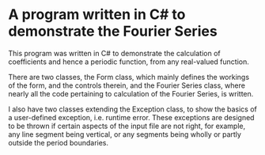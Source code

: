 # A program written in C# to demonstrate the Fourier Series
This program was written in C# to demonstrate the calculation of coefficients and hence a periodic function, from any real-valued function.

There are two classes, the Form class, which mainly defines the workings of the form, and the controls therein, and the Fourier Series class, where nearly all the code pertaining to calculation of the Fourier Series, is written.

I also have two classes extending the Exception class, to show the basics of a user-defined exception, i.e. runtime error. These exceptions are designed to be thrown if certain aspects of the input file are not right, for example, any line segment being vertical, or any segments being wholly or partly outside the period boundaries.
